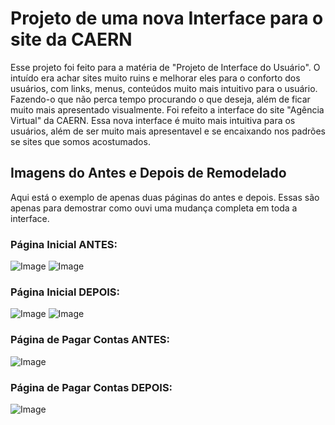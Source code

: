 # Projeto de uma nova Interface para o site da CAERN

Esse projeto foi feito para a matéria de "Projeto de Interface do Usuário". O intuído era achar sites muito ruins e melhorar eles para o conforto dos usuários, com links, menus, conteúdos muito mais intuitivo para o usuário. Fazendo-o que não perca tempo procurando o que deseja, além de ficar muito mais apresentado visualmente.
Foi refeito a interface do site "Agência Virtual" da CAERN. Essa nova interface é muito mais intuitiva para os usuários, além de ser muito mais apresentavel e se encaixando nos padrões se sites que somos acostumados.

## Imagens do Antes e Depois de Remodelado

Aqui está o exemplo de apenas duas páginas do antes e depois. Essas são apenas para demostrar como ouvi uma mudança completa em toda a interface.

### Página Inicial ANTES:

![Image](https://github.com/user-attachments/assets/231eef82-c2d6-4a12-887e-83e753804047)
![Image](https://github.com/user-attachments/assets/9627b72f-9f4a-41ed-999a-eb192b7b619f)

### Página Inicial DEPOIS: 

![Image](https://github.com/user-attachments/assets/cf38963a-411e-4a85-a23c-9953d98bdae0)
![Image](https://github.com/user-attachments/assets/580deb9c-4bff-4cda-b97b-fa4724250b53)

### Página de Pagar Contas ANTES:

![Image](https://github.com/user-attachments/assets/1194811b-e825-40c9-9898-0ffe70e24a89)

### Página de Pagar Contas DEPOIS:

![Image](https://github.com/user-attachments/assets/91ce7d1c-25ea-4b8d-9fb7-68a86e4ab821)
